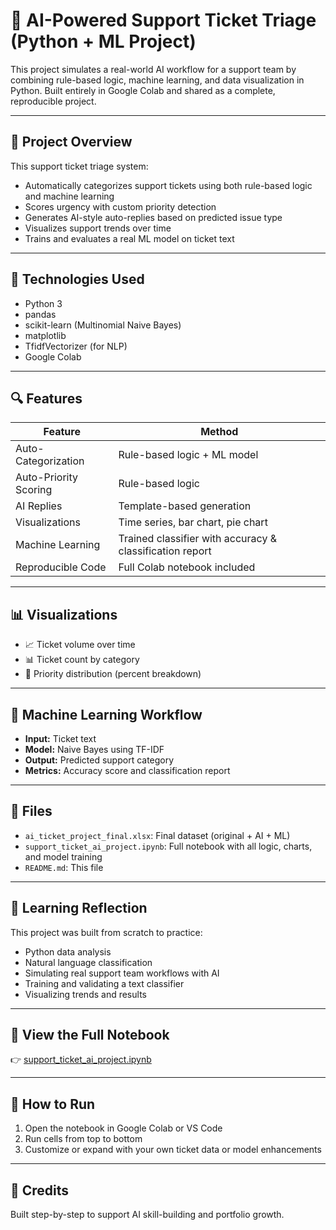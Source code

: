 
# 🧠 AI-Powered Support Ticket Triage (Python + ML Project)

This project simulates a real-world AI workflow for a support team by combining rule-based logic, machine learning, and data visualization in Python. Built entirely in Google Colab and shared as a complete, reproducible project.

---

## 📌 Project Overview

This support ticket triage system:
- Automatically categorizes support tickets using both rule-based logic and machine learning
- Scores urgency with custom priority detection
- Generates AI-style auto-replies based on predicted issue type
- Visualizes support trends over time
- Trains and evaluates a real ML model on ticket text

---

## 🧰 Technologies Used

- Python 3
- pandas
- scikit-learn (Multinomial Naive Bayes)
- matplotlib
- TfidfVectorizer (for NLP)
- Google Colab

---

## 🔍 Features

| Feature | Method |
|--------|--------|
| Auto-Categorization | Rule-based logic + ML model |
| Auto-Priority Scoring | Rule-based logic |
| AI Replies | Template-based generation |
| Visualizations | Time series, bar chart, pie chart |
| Machine Learning | Trained classifier with accuracy & classification report |
| Reproducible Code | Full Colab notebook included |

---

## 📊 Visualizations

- 📈 Ticket volume over time
- 📊 Ticket count by category
- 🥧 Priority distribution (percent breakdown)

---

## 🧪 Machine Learning Workflow

- **Input:** Ticket text
- **Model:** Naive Bayes using TF-IDF
- **Output:** Predicted support category
- **Metrics:** Accuracy score and classification report

---

## 📁 Files

- `ai_ticket_project_final.xlsx`: Final dataset (original + AI + ML)
- `support_ticket_ai_project.ipynb`: Full notebook with all logic, charts, and model training
- `README.md`: This file

---

## 🧠 Learning Reflection

This project was built from scratch to practice:
- Python data analysis
- Natural language classification
- Simulating real support team workflows with AI
- Training and validating a text classifier
- Visualizing trends and results

---

## 📂 View the Full Notebook

👉 [support_ticket_ai_project.ipynb](./support_ticket_ai_project.ipynb)

---

## 🚀 How to Run

1. Open the notebook in Google Colab or VS Code
2. Run cells from top to bottom
3. Customize or expand with your own ticket data or model enhancements

---

## 🤝 Credits

Built step-by-step to support AI skill-building and portfolio growth.
